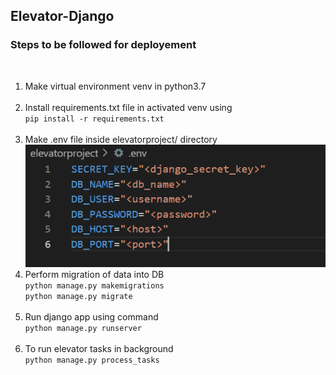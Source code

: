 **<h2>Elevator-Django**</h2>
**<h3>Steps to be followed for deployement</h3>**<br>
1) Make virtual environment venv in python3.7<br><br>
2) Install requirements.txt file in activated venv using<br> ```pip install -r requirements.txt```<br><br>
3) Make .env file inside elevatorproject/ directory
![Getting Started](./readme_images/env.png)<br>
4) Perform migration of data into DB<br>
```python manage.py makemigrations```<br>
```python manage.py migrate```<br><br>
5) Run django app using command<br>
`python manage.py runserver`<br><br>
6) To run elevator tasks in background<br>
`python manage.py process_tasks`

